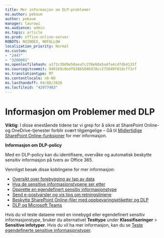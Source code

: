 ```yaml
---
title: Mer informasjon om DLP-problemer
ms.author: pebaum
author: pebaum
manager: laurawi
ms.audience: admin
ms.topic: article
ms.prod: office-online-server
ROBOTS: NOINDEX, NOFOLLOW
localization_priority: Normal
ms.custom:
- "2447"
- "3200001"
ms.openlocfilehash: a171c30d9e58aeafc270e60a5a4fa4cd7db4135f
ms.sourcegitcommit: 940169c0edf638b5086d70cc275049f01dcff3cf
ms.translationtype: MT
ms.contentlocale: nb-NO
ms.lasthandoff: 04/08/2020
ms.locfileid: "42977483"
---
```

# <a name="information-about-dlp-issues"></a>Informasjon om Problemer med DLP

**Viktig**: I disse enestående tidene tar vi grep for å sikre at SharePoint Online-og OneDrive-tjenester forblir svært tilgjengelige – Gå til [Midlertidige SharePoint Online-funksjoner](https://aka.ms/ODSPAdjustments) for mer informasjon.

**Informasjon om DLP-policy**

Med en DLP-policy kan du identifisere, overvåke og automatisk beskytte sensitiv informasjon på tvers av Office 365.

Vennligst besøk disse koblingene for mer informasjon:

- [Oversikt over forebygging av tap av data](https://docs.microsoft.com/office365/securitycompliance/data-loss-prevention-policies)
- [Hva de sensitive informasjonstypene ser etter](https://docs.microsoft.com/office365/securitycompliance/what-the-sensitive-information-types-look-for)
- [Opprette en egendefinert sensitiv informasjonstype](https://docs.microsoft.com/office365/securitycompliance/create-a-custom-sensitive-information-type)
- [Send e-postvarsler og vis tips om retningslinjene](https://docs.microsoft.com/office365/securitycompliance/use-notifications-and-policy-tips)
- [Beskytte SharePoint Online-filer med oppbevaringsetiketter og DLP](https://docs.microsoft.com/office365/securitycompliance/protect-sharepoint-online-files-with-office-365-labels-and-dlp)
- [DLP og Microsoft Teams](https://docs.microsoft.com/office365/securitycompliance/dlp-microsoft-teams)

Hvis du vil teste dataene med en innebygd eller egendefinert sensitiv informasjonstype, bruker du alternativet **Testtype** under **Klassifiseringer** > **Sensitive infotyper**. Hvis du vil ha mer informasjon, kan du se [Teste egendefinerte sensitive informasjonstyper](https://docs.microsoft.com/office365/securitycompliance/create-a-custom-sensitive-information-type#test-custom-sensitive-information-types-in-the-security--compliance-center).